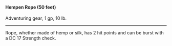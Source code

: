 #### Hempen Rope (50 feet)

Adventuring gear, 1 gp, 10 lb.

---

Rope, whether made of hemp or silk, has 2 hit points and can be burst with a DC 17 Strength check.
